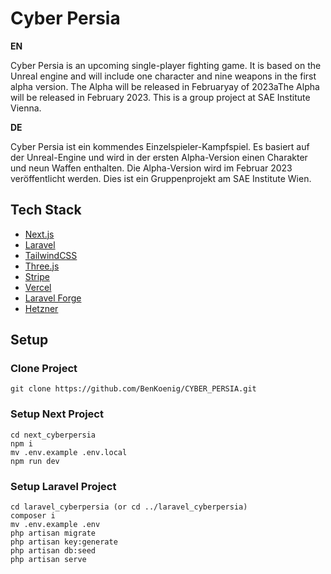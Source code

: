 # Cyber Persia

**EN**

Cyber Persia is an upcoming single-player fighting game. It is based on the Unreal engine and will include one character and nine weapons in the first alpha version. The Alpha will be released in Februaryay of 2023aThe Alpha will be released in February 2023. This is a group project at SAE Institute Vienna.

**DE**

Cyber Persia ist ein kommendes Einzelspieler-Kampfspiel. Es basiert auf der Unreal-Engine und wird in der ersten Alpha-Version einen Charakter und neun Waffen enthalten. Die Alpha-Version wird im Februar 2023 veröffentlicht werden. Dies ist ein Gruppenprojekt am SAE Institute Wien.

## Tech Stack

 - [Next.js](https://nextjs.org/)
 - [Laravel](https://laravel.com/)
 - [TailwindCSS](https://tailwindcss.com/)
 - [Three.js](https://threejs.org/)
 - [Stripe](https://stripe.com)
 - [Vercel](https://vercel.com/)
 - [Laravel Forge](https://forge.laravel.com/)
 - [Hetzner](https://www.hetzner.com/)

## Setup
### Clone Project
```
git clone https://github.com/BenKoenig/CYBER_PERSIA.git
```

### Setup Next Project
```
cd next_cyberpersia
npm i
mv .env.example .env.local
npm run dev
```

### Setup Laravel Project
```
cd laravel_cyberpersia (or cd ../laravel_cyberpersia)
composer i
mv .env.example .env
php artisan migrate
php artisan key:generate
php artisan db:seed
php artisan serve
```

